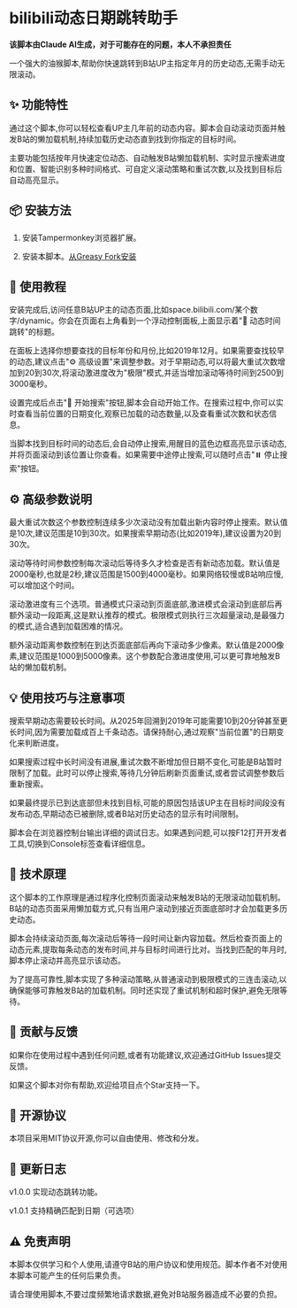 # bilibili动态日期跳转助手

**该脚本由Claude AI生成，对于可能存在的问题，本人不承担责任**

一个强大的油猴脚本,帮助你快速跳转到B站UP主指定年月的历史动态,无需手动无限滚动。

## ✨ 功能特性

通过这个脚本,你可以轻松查看UP主几年前的动态内容。脚本会自动滚动页面并触发B站的懒加载机制,持续加载历史动态直到找到你指定的目标时间。

主要功能包括按年月快速定位动态、自动触发B站懒加载机制、实时显示搜索进度和位置、智能识别多种时间格式、可自定义滚动策略和重试次数,以及找到目标后自动高亮显示。

## 📦 安装方法

1. 安装Tampermonkey浏览器扩展。

2. 安装本脚本。[从Greasy Fork安装](https://greasyfork.org/zh-CN/scripts/552739-b%E7%AB%99%E5%8A%A8%E6%80%81%E6%97%A5%E6%9C%9F%E8%B7%B3%E8%BD%AC%E5%8A%A9%E6%89%8B)

## 🚀 使用教程

安装完成后,访问任意B站UP主的动态页面,比如space.bilibili.com/某个数字/dynamic。你会在页面右上角看到一个浮动控制面板,上面显示着"📅 动态时间跳转"的标题。

在面板上选择你想要查找的目标年份和月份,比如2019年12月。如果需要查找较早的动态,建议点击"⚙️ 高级设置"来调整参数。对于早期动态,可以将最大重试次数增加到20到30次,将滚动激进度改为"极限"模式,并适当增加滚动等待时间到2500到3000毫秒。

设置完成后点击"🚀 开始搜索"按钮,脚本会自动开始工作。在搜索过程中,你可以实时查看当前位置的日期变化,观察已加载的动态数量,以及查看重试次数和状态信息。

当脚本找到目标时间的动态后,会自动停止搜索,用醒目的蓝色边框高亮显示该动态,并将页面滚动到该位置让你查看。如果需要中途停止搜索,可以随时点击"⏸️ 停止搜索"按钮。

## ⚙️ 高级参数说明

最大重试次数这个参数控制连续多少次滚动没有加载出新内容时停止搜索。默认值是10次,建议范围是10到30次。如果搜索早期动态(比如2019年),建议设置为20到30次。

滚动等待时间参数控制每次滚动后等待多久才检查是否有新动态加载。默认值是2000毫秒,也就是2秒,建议范围是1500到4000毫秒。如果网络较慢或B站响应慢,可以增加这个时间。

滚动激进度有三个选项。普通模式只滚动到页面底部,激进模式会滚动到底部后再额外滚动一段距离,这是默认推荐的模式。极限模式则执行三次超量滚动,是最强力的模式,适合遇到加载困难的情况。

额外滚动距离参数控制在到达页面底部后再向下滚动多少像素。默认值是2000像素,建议范围是1000到5000像素。这个参数配合激进度使用,可以更可靠地触发B站的懒加载机制。

## 💡 使用技巧与注意事项

搜索早期动态需要较长时间。从2025年回溯到2019年可能需要10到20分钟甚至更长时间,因为需要加载成百上千条动态。请保持耐心,通过观察"当前位置"的日期变化来判断进度。

如果搜索过程中长时间没有进展,重试次数不断增加但日期不变化,可能是B站暂时限制了加载。此时可以停止搜索,等待几分钟后刷新页面重试,或者尝试调整参数后重新搜索。

如果最终提示已到达底部但未找到目标,可能的原因包括该UP主在目标时间段没有发布动态,早期动态已被删除,或者B站对历史动态的显示有时间限制。

脚本会在浏览器控制台输出详细的调试日志。如果遇到问题,可以按F12打开开发者工具,切换到Console标签查看详细信息。

## 🔧 技术原理

这个脚本的工作原理是通过程序化控制页面滚动来触发B站的无限滚动加载机制。B站的动态页面采用懒加载方式,只有当用户滚动到接近页面底部时才会加载更多历史动态。

脚本会持续滚动页面,每次滚动后等待一段时间让新内容加载。然后检查页面上的动态元素,提取每条动态的发布时间,并与目标时间进行比对。当找到匹配的年月时,脚本停止滚动并高亮显示该动态。

为了提高可靠性,脚本实现了多种滚动策略,从普通滚动到极限模式的三连击滚动,以确保能够可靠触发B站的加载机制。同时还实现了重试机制和超时保护,避免无限等待。

## 🤝 贡献与反馈

如果你在使用过程中遇到任何问题,或者有功能建议,欢迎通过GitHub Issues提交反馈。

如果这个脚本对你有帮助,欢迎给项目点个Star支持一下。

## 📄 开源协议

本项目采用MIT协议开源,你可以自由使用、修改和分发。

## 📝 更新日志

v1.0.0 实现动态跳转功能。
	
v1.0.1 支持精确匹配到日期（可选项）

## ⚠️ 免责声明

本脚本仅供学习和个人使用,请遵守B站的用户协议和使用规范。脚本作者不对使用本脚本可能产生的任何后果负责。

请合理使用脚本,不要过度频繁地请求数据,避免对B站服务器造成不必要的负担。
